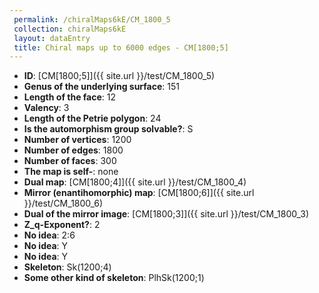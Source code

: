 ```yaml
--- 
 permalink: /chiralMaps6kE/CM_1800_5 
 collection: chiralMaps6kE
 layout: dataEntry
 title: Chiral maps up to 6000 edges - CM[1800;5]
---
```


- **ID**: [CM[1800;5]]({{ site.url }}/test/CM_1800_5)
- **Genus of the underlying surface**: 151
- **Length of the face**: 12
- **Valency**: 3
- **Length of the Petrie polygon**: 24
- **Is the automorphism group solvable?**: S
- **Number of vertices**: 1200
- **Number of edges**: 1800
- **Number of faces**: 300
- **The map is self-**: none
- **Dual map**: [CM[1800;4]]({{ site.url }}/test/CM_1800_4)
- **Mirror (enantihomorphic) map**: [CM[1800;6]]({{ site.url }}/test/CM_1800_6)
- **Dual of the mirror image**: [CM[1800;3]]({{ site.url }}/test/CM_1800_3)
- **Z_q-Exponent?**: 2
- **No idea**:  2:6
- **No idea**: Y
- **No idea**: Y
- **Skeleton**: Sk(1200;4)
- **Some other kind of skeleton**: PlhSk(1200;1)
